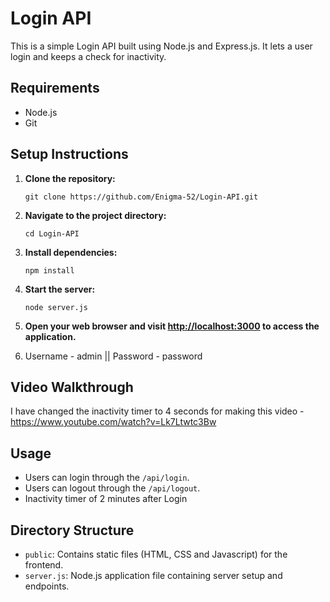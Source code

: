 # Login API
This is a simple Login API built using Node.js and Express.js. It lets a user login and keeps a check for inactivity.

## Requirements

- Node.js
- Git

## Setup Instructions

1. **Clone the repository:**

   ```
   git clone https://github.com/Enigma-52/Login-API.git
   ```

2. **Navigate to the project directory:**

   ```
   cd Login-API
   ```

3. **Install dependencies:**

   ```
   npm install
   ```

4. **Start the server:**

   ```
   node server.js
   ```

5. **Open your web browser and visit [http://localhost:3000](http://localhost:3000) to access the application.**

6. Username - admin || Password - password

## Video Walkthrough 

I have changed the inactivity timer to 4 seconds for making this video - https://www.youtube.com/watch?v=Lk7Ltwtc3Bw

## Usage

- Users can login through the `/api/login`.
- Users can logout through the `/api/logout`.
- Inactivity timer of 2 minutes after Login

## Directory Structure

- `public`: Contains static files (HTML, CSS and Javascript) for the frontend.
- `server.js`: Node.js application file containing server setup and endpoints.

